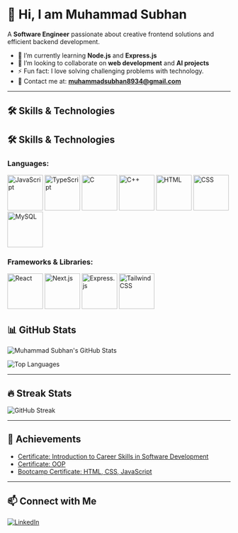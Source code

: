 # 👋 Hi, I am Muhammad Subhan

A **Software Engineer** passionate about creative frontend solutions and efficient backend development.

- 🌱 I’m currently learning **Node.js** and **Express.js**
- 👯 I’m looking to collaborate on **web development** and **AI projects**
- ⚡ Fun fact: I love solving challenging problems with technology.
- 📧 Contact me at: **muhammadsubhan8934@gmail.com**

---


## 🛠️ Skills & Technologies

## 🛠️ Skills & Technologies  

### **Languages:**  
<img src="assets/javascript_circle.png" alt="JavaScript" width="80" height="80"/>  
<img src="assets/typescript_circle.png" alt="TypeScript" width="80" height="80"/>  
<img src="assets/c_circle.png" alt="C" width="80" height="80"/>  
<img src="assets/cpp_circle.png" alt="C++" width="80" height="80"/>  
<img src="assets/html_circle.png" alt="HTML" width="80" height="80"/>  
<img src="assets/css_circle.png" alt="CSS" width="80" height="80"/>  
<img src="assets/mysql_circle.png" alt="MySQL" width="80" height="80"/>  

### **Frameworks & Libraries:**  
<img src="assets/react_circle.png" alt="React" width="80" height="80"/>  
<img src="assets/nextjs_circle.png" alt="Next.js" width="80" height="80"/>  
<img src="assets/express_circle.png" alt="Express.js" width="80" height="80"/>  
<img src="assets/tailwind_circle.png" alt="Tailwind CSS" width="80" height="80"/>  


## 📊 GitHub Stats

![Muhammad Subhan's GitHub Stats](https://github-readme-stats.vercel.app/api?username=mu-subhan&show_icons=true&theme=radical)

![Top Languages](https://github-readme-stats.vercel.app/api/top-langs/?username=mu-subhan&layout=compact&theme=radical)

---

## 🔥 Streak Stats

![GitHub Streak](https://streak-stats.demolab.com/?user=mu-subhan&theme=radical)

---

## 🏅 Achievements

- [Certificate: Introduction to Career Skills in Software Development](#)
- [Certificate: OOP](#)
- [Bootcamp Certificate: HTML, CSS, JavaScript](#)

---

## 📫 Connect with Me

[![LinkedIn](https://img.shields.io/badge/LinkedIn-0077B5?style=for-the-badge&logo=linkedin&logoColor=white)](https://linkedin.com/in/muhammad-subhan-321821231)
